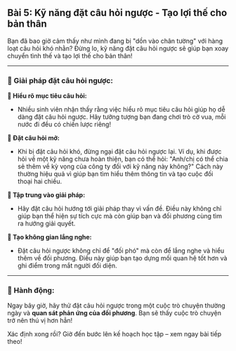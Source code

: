 ## Bài 5: Kỹ năng đặt câu hỏi ngược - Tạo lợi thế cho bản thân

Bạn đã bao giờ cảm thấy như mình đang bị "dồn vào chân tường" với hàng loạt câu hỏi khó nhằn? Đừng lo, kỹ năng đặt câu hỏi ngược sẽ giúp bạn xoay chuyển tình thế và tạo lợi thế cho bản thân!

---

### 📌 Giải pháp đặt câu hỏi ngược:

**🔹 Hiểu rõ mục tiêu câu hỏi:**
- Nhiều sinh viên nhận thấy rằng việc hiểu rõ mục tiêu câu hỏi giúp họ dễ dàng đặt câu hỏi ngược. Hãy tưởng tượng bạn đang chơi trò cờ vua, mỗi nước đi đều có chiến lược riêng!

**🔹 Đặt câu hỏi mở:**
- Khi bị đặt câu hỏi khó, đừng ngại đặt câu hỏi ngược lại. Ví dụ, khi được hỏi về một kỹ năng chưa hoàn thiện, bạn có thể hỏi: "Anh/chị có thể chia sẻ thêm về kỳ vọng của công ty đối với kỹ năng này không?" Cách này thường hiệu quả vì giúp bạn tìm hiểu thêm thông tin và tạo cuộc đối thoại hai chiều.

**🔹 Tập trung vào giải pháp:**
- Hãy đặt câu hỏi hướng tới giải pháp thay vì vấn đề. Điều này không chỉ giúp bạn thể hiện sự tích cực mà còn giúp bạn và đối phương cùng tìm ra hướng giải quyết.

**🔹 Tạo không gian lắng nghe:**
- Đặt câu hỏi ngược không chỉ để "đối phó" mà còn để lắng nghe và hiểu thêm về đối phương. Điều này giúp bạn tạo dựng mối quan hệ tốt hơn và ghi điểm trong mắt người đối diện.

---

### 🚀 Hành động:

Ngay bây giờ, hãy thử đặt câu hỏi ngược trong một cuộc trò chuyện thường ngày và **quan sát phản ứng của đối phương**. Bạn sẽ thấy cuộc trò chuyện trở nên thú vị hơn hẳn!

Xác định xong rồi? Giờ đến bước lên kế hoạch học tập – xem ngay bài tiếp theo!